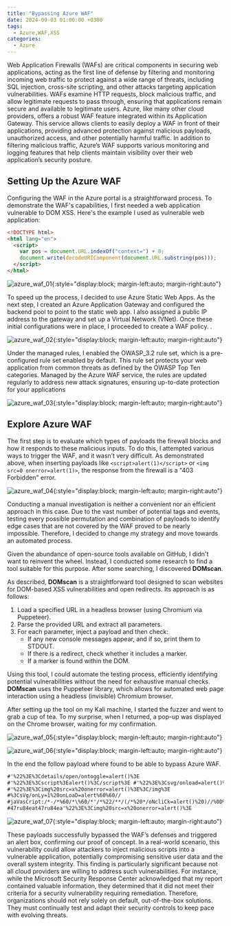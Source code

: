 ```yaml
---
title: "Bypassing Azure WAF"
date: 2024-09-03 01:00:00 +0300
tags:
  - Azure,WAF,XSS
categories:
  - Azure
---
```


Web Application Firewalls (WAFs) are critical components in securing web applications, acting as the first line of defense by filtering and monitoring incoming web traffic to protect against a wide range of threats, including SQL injection, cross-site scripting, and other attacks targeting application vulnerabilities. WAFs examine HTTP requests, block malicious traffic, and allow legitimate requests to pass through, ensuring that applications remain secure and available to legitimate users. Azure, like many other cloud providers, offers a robust WAF feature integrated within its Application Gateway. This service allows clients to easily deploy a WAF in front of their applications, providing advanced protection against malicious payloads, unauthorized access, and other potentially harmful traffic. In addition to filtering malicious traffic, Azure’s WAF supports various monitoring and logging features that help clients maintain visibility over their web application’s security posture.

## Setting Up the Azure WAF

Configuring the WAF in the Azure portal is a straightforward process. To demonstrate the WAF's capabilities, I first needed a web application vulnerable to DOM XSS. Here's the example I used as vulnerable web application:

```html
<!DOCTYPE html>
<html lang="en">
  <script>
    var pos = document.URL.indexOf("context=") + 8;
    document.write(decodeURIComponent(document.URL.substring(pos)));
  </script>
</html>
```

![azure_waf_01]({{site.baseurl}}/assets/images/Azure_WAF/reflected.png){:style="display:block; margin-left:auto; margin-right:auto"}

To speed up the process, I decided to use Azure Static Web Apps. As the next step, I created an Azure Application Gateway and configured the backend pool to point to the static web app. I also assigned a public IP address to the gateway and set up a Virtual Network (VNet). Once these initial configurations were in place, I proceeded to create a WAF policy. .

![azure_waf_02]({{site.baseurl}}/assets/images/Azure_WAF/resource_group.png){:style="display:block; margin-left:auto; margin-right:auto"}

Under the managed rules, I enabled the OWASP_3.2 rule set, which is a pre-configured rule set enabled by default. This rule set protects your web application from common threats as defined by the OWASP Top Ten categories. Managed by the Azure WAF service, the rules are updated regularly to address new attack signatures, ensuring up-to-date protection for your applications

![azure_waf_03]({{site.baseurl}}/assets/images/Azure_WAF/owasp_rule.png){:style="display:block; margin-left:auto; margin-right:auto"}

## Explore Azure WAF

The first step is to evaluate which types of payloads the firewall blocks and how it responds to these malicious inputs. To do this, I attempted various ways to trigger the WAF, and it wasn’t very difficult. As demonstrated above, when inserting payloads like `<script>alert(1)</script>` or `<img src=0 onerror=alert(1)>`, the response from the firewall is a "403 Forbidden" error.

![azure_waf_04]({{site.baseurl}}/assets/images/Azure_WAF/waf_block.png){:style="display:block; margin-left:auto; margin-right:auto"}

Conducting a manual investigation is neither a convenient nor an efficient approach in this case. Due to the vast number of potential tags and events, testing every possible permutation and combination of payloads to identify edge cases that are not covered by the WAF proved to be nearly impossible. Therefore, I decided to change my strategy and move towards an automated process.

Given the abundance of open-source tools available on GitHub, I didn't want to reinvent the wheel. Instead, I conducted some research to find a tool suitable for this purpose. After some searching, I discovered **DOMscan**.

As described, **DOMscan** is a straightforward tool designed to scan websites for DOM-based XSS vulnerabilities and open redirects. Its approach is as follows:

1. Load a specified URL in a headless browser (using Chromium via Puppeteer).
2. Parse the provided URL and extract all parameters.
3. For each parameter, inject a payload and then check:
   - If any new console messages appear, and if so, print them to STDOUT.
   - If there is a redirect, check whether it includes a marker.
   - If a marker is found within the DOM.

Using this tool, I could automate the testing process, efficiently identifying potential vulnerabilities without the need for exhaustive manual checks. **DOMscan** uses the Puppeteer library, which allows for automated web page interaction using a headless (invisible) Chromium browser.

After setting up the tool on my Kali machine, I started the fuzzer and went to grab a cup of tea. To my surprise, when I returned, a pop-up was displayed on the Chrome browser, waiting for my confirmation.

![azure_waf_05]({{site.baseurl}}/assets/images/Azure_WAF/domscan_01.png){:style="display:block; margin-left:auto; margin-right:auto"}

![azure_waf_06]({{site.baseurl}}/assets/images/Azure_WAF/domscan_02.png){:style="display:block; margin-left:auto; margin-right:auto"}

In the end the follow payload where found to be able to bypass Azure WAF.

```html
#'%22%3E%3Cdetails/open/ontoggle=alert()%3E
#'%22%3E%3Cscript%3Ealert()%3C/script%3E #'%22%3E%3Csvg/onload=alert()%3E
#'%22%3E%3Cimg%20src=x%20onerror=alert()%3E%3C/img%3E
#%3CsVg/onLy=1%20onLoaD=alert%60%60//
#jaVasCript:/*-/*%60/*\%60/*'/*%22/**/(/*%20*/oNcliCk=alert()%20)//%0D%0A%0d%0a//%3C/stYle/%3C/titLe/%3C/teXtarEa/%3C/scRipt/--!%3E\x3csVg/%3CsVg/oNloAd=alert()//%3E\x3e
#47ru84eat47ru84ea'%22%3E%3Cimg%20src=x%20onerror=alert()%3E
```

![azure_waf_07]({{site.baseurl}}/assets/images/Azure_WAF/xss_alert.png){:style="display:block; margin-left:auto; margin-right:auto"}

These payloads successfully bypassed the WAF’s defenses and triggered an alert box, confirming our proof of concept. In a real-world scenario, this vulnerability could allow attackers to inject malicious scripts into a vulnerable application, potentially compromising sensitive user data and the overall system integrity. This finding is particularly significant because not all cloud providers are willing to address such vulnerabilities. For instance, while the Microsoft Security Response Center acknowledged that my report contained valuable information, they determined that it did not meet their criteria for a security vulnerability requiring remediation. Therefore, organizations should not rely solely on default, out-of-the-box solutions. They must continually test and adapt their security controls to keep pace with evolving threats.
